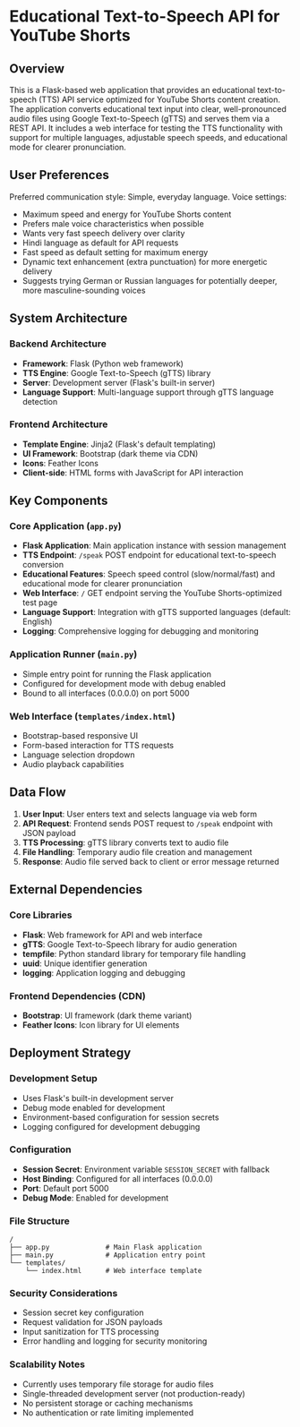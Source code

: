 # Educational Text-to-Speech API for YouTube Shorts

## Overview

This is a Flask-based web application that provides an educational text-to-speech (TTS) API service optimized for YouTube Shorts content creation. The application converts educational text input into clear, well-pronounced audio files using Google Text-to-Speech (gTTS) and serves them via a REST API. It includes a web interface for testing the TTS functionality with support for multiple languages, adjustable speech speeds, and educational mode for clearer pronunciation.

## User Preferences

Preferred communication style: Simple, everyday language.
Voice settings: 
- Maximum speed and energy for YouTube Shorts content
- Prefers male voice characteristics when possible
- Wants very fast speech delivery over clarity
- Hindi language as default for API requests
- Fast speed as default setting for maximum energy
- Dynamic text enhancement (extra punctuation) for more energetic delivery
- Suggests trying German or Russian languages for potentially deeper, more masculine-sounding voices

## System Architecture

### Backend Architecture
- **Framework**: Flask (Python web framework)
- **TTS Engine**: Google Text-to-Speech (gTTS) library
- **Server**: Development server (Flask's built-in server)
- **Language Support**: Multi-language support through gTTS language detection

### Frontend Architecture
- **Template Engine**: Jinja2 (Flask's default templating)
- **UI Framework**: Bootstrap (dark theme via CDN)
- **Icons**: Feather Icons
- **Client-side**: HTML forms with JavaScript for API interaction

## Key Components

### Core Application (`app.py`)
- **Flask Application**: Main application instance with session management
- **TTS Endpoint**: `/speak` POST endpoint for educational text-to-speech conversion
- **Educational Features**: Speech speed control (slow/normal/fast) and educational mode for clearer pronunciation
- **Web Interface**: `/` GET endpoint serving the YouTube Shorts-optimized test page
- **Language Support**: Integration with gTTS supported languages (default: English)
- **Logging**: Comprehensive logging for debugging and monitoring

### Application Runner (`main.py`)
- Simple entry point for running the Flask application
- Configured for development mode with debug enabled
- Bound to all interfaces (0.0.0.0) on port 5000

### Web Interface (`templates/index.html`)
- Bootstrap-based responsive UI
- Form-based interaction for TTS requests
- Language selection dropdown
- Audio playback capabilities

## Data Flow

1. **User Input**: User enters text and selects language via web form
2. **API Request**: Frontend sends POST request to `/speak` endpoint with JSON payload
3. **TTS Processing**: gTTS library converts text to audio file
4. **File Handling**: Temporary audio file creation and management
5. **Response**: Audio file served back to client or error message returned

## External Dependencies

### Core Libraries
- **Flask**: Web framework for API and web interface
- **gTTS**: Google Text-to-Speech library for audio generation
- **tempfile**: Python standard library for temporary file handling
- **uuid**: Unique identifier generation
- **logging**: Application logging and debugging

### Frontend Dependencies (CDN)
- **Bootstrap**: UI framework (dark theme variant)
- **Feather Icons**: Icon library for UI elements

## Deployment Strategy

### Development Setup
- Uses Flask's built-in development server
- Debug mode enabled for development
- Environment-based configuration for session secrets
- Logging configured for development debugging

### Configuration
- **Session Secret**: Environment variable `SESSION_SECRET` with fallback
- **Host Binding**: Configured for all interfaces (0.0.0.0)
- **Port**: Default port 5000
- **Debug Mode**: Enabled for development

### File Structure
```
/
├── app.py              # Main Flask application
├── main.py             # Application entry point
└── templates/
    └── index.html      # Web interface template
```

### Security Considerations
- Session secret key configuration
- Request validation for JSON payloads
- Input sanitization for TTS processing
- Error handling and logging for security monitoring

### Scalability Notes
- Currently uses temporary file storage for audio files
- Single-threaded development server (not production-ready)
- No persistent storage or caching mechanisms
- No authentication or rate limiting implemented